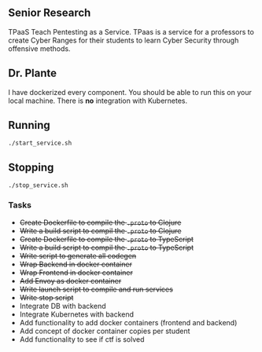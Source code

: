## Senior Research

TPaaS Teach Pentesting as a Service. TPaas is a service for a professors to create Cyber Ranges for their students to learn Cyber Security through offensive methods.

## Dr. Plante
I have dockerized every component. You should be able to run this on your local machine. There is **no** integration with Kubernetes. 

## Running
```
./start_service.sh
```

## Stopping
```
./stop_service.sh
```

### Tasks
- ~~Create Dockerfile to compile the `.proto` to Clojure~~
- ~~Write a build script to compil the `.proto` to Clojure~~
- ~~Create Dockerfile to compile the `.proto` to TypeScript~~
- ~~Write a build script to compil the `.proto` to TypeScript~~
- ~~Write script to generate all codegen~~
- ~~Wrap Backend in docker container~~
- ~~Wrap Frontend in docker container~~
- ~~Add Envoy as docker container~~
- ~~Write launch script to compile and run services~~
- ~~Write stop script~~
- Integrate DB with backend
- Integrate Kubernetes with backend
- Add functionality to add docker containers (frontend and backend)
- Add concept of docker container copies per student
- Add functionality to see if ctf is solved
